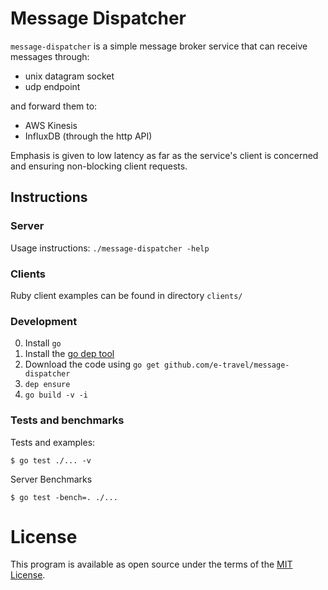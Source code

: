 # Message Dispatcher

`message-dispatcher` is a simple message broker service that can
receive messages through:

* unix datagram socket
* udp endpoint

and forward them to:

* AWS Kinesis
* InfluxDB (through the http API)

Emphasis is given to low latency as far as the service's client is
concerned and ensuring non-blocking client requests.

## Instructions

### Server

Usage instructions: `./message-dispatcher -help`

### Clients

Ruby client examples can be found in directory `clients/`

### Development

0. Install `go`
1. Install the [go dep tool](https://github.com/golang/dep)
2. Download the code using `go get github.com/e-travel/message-dispatcher`
3. `dep ensure`
4. `go build -v -i`

### Tests and benchmarks

Tests and examples:

    $ go test ./... -v

Server Benchmarks

    $ go test -bench=. ./...

# License

This program is available as open source under the terms of the [MIT
License](http://opensource.org/licenses/MIT).

